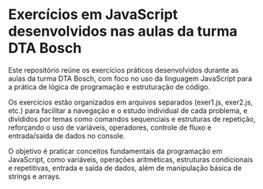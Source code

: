 # Exercícios em JavaScript desenvolvidos nas aulas da turma DTA Bosch

Este repositório reúne os exercícios práticos desenvolvidos durante as aulas da turma DTA Bosch, com foco no uso da linguagem JavaScript para a prática de lógica de programação e estruturação de código.

Os exercícios estão organizados em arquivos separados (exer1.js, exer2.js, etc.) para facilitar a navegação e o estudo individual de cada problema, e divididos por temas como comandos sequenciais e estruturas de repetição, reforçando o uso de variáveis, operadores, controle de fluxo e entrada/saída de dados no console.

O objetivo é praticar conceitos fundamentais da programação em JavaScript, como variáveis, operações aritméticas, estruturas condicionais e repetitivas, entrada e saída de dados, além de manipulação básica de strings e arrays.



